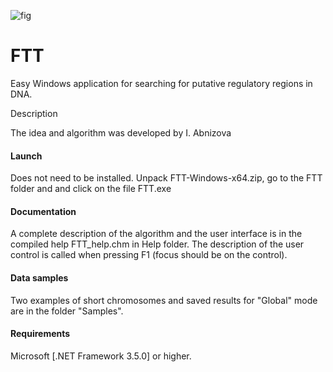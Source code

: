 ![fig](FTT_solution/FTT/FTT.ico)

# FTT
Easy Windows application for searching for putative regulatory regions in DNA.

Description

The idea and algorithm was developed by I. Abnizova

#### Launch

Does not need to be installed. Unpack FTT-Windows-x64.zip, go to the FTT folder and and click on the file FTT.exe

#### Documentation
A complete description of the algorithm and the user interface is in the compiled help FTT_help.chm in Help folder.
The description of the user control is called when pressing F1 (focus should be on the control).

#### Data samples

Two examples of short chromosomes and saved results for "Global" mode are in the folder "Samples".

#### Requirements

Microsoft [.NET Framework 3.5.0] or higher. 
